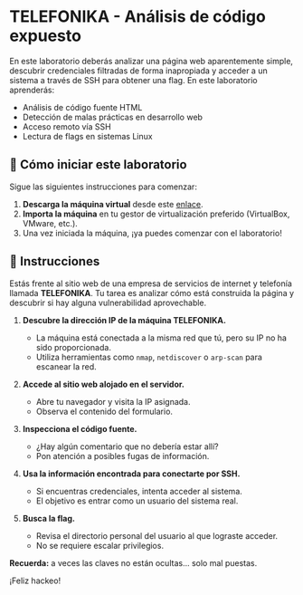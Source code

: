 # TELEFONIKA - Análisis de código expuesto

En este laboratorio deberás analizar una página web aparentemente simple, descubrir credenciales filtradas de forma inapropiada y acceder a un sistema a través de SSH para obtener una flag. En este laboratorio aprenderás:

- Análisis de código fuente HTML
- Detección de malas prácticas en desarrollo web
- Acceso remoto vía SSH
- Lectura de flags en sistemas Linux


<how-to-start>
   
## 🌱 Cómo iniciar este laboratorio

Sigue las siguientes instrucciones para comenzar:

1. **Descarga la máquina virtual** desde este [enlace](https://storage.googleapis.com/cybersecurity-machines/telefonika-lab.ova).
2. **Importa la máquina** en tu gestor de virtualización preferido (VirtualBox, VMware, etc.).
3. Una vez iniciada la máquina, ¡ya puedes comenzar con el laboratorio!

</how-to-start>


## 📄 Instrucciones

Estás frente al sitio web de una empresa de servicios de internet y telefonía llamada **TELEFONIKA**. Tu tarea es analizar cómo está construida la página y descubrir si hay alguna vulnerabilidad aprovechable.


1. **Descubre la dirección IP de la máquina TELEFONIKA.**
   - La máquina está conectada a la misma red que tú, pero su IP no ha sido proporcionada.
   - Utiliza herramientas como `nmap`, `netdiscover` o `arp-scan` para escanear la red.

2. **Accede al sitio web alojado en el servidor.**
   - Abre tu navegador y visita la IP asignada.
   - Observa el contenido del formulario.

3. **Inspecciona el código fuente.**
   - ¿Hay algún comentario que no debería estar allí?
   - Pon atención a posibles fugas de información.

4. **Usa la información encontrada para conectarte por SSH.**
   - Si encuentras credenciales, intenta acceder al sistema.
   - El objetivo es entrar como un usuario del sistema real.

5. **Busca la flag.**
   - Revisa el directorio personal del usuario al que lograste acceder.
   - No se requiere escalar privilegios.



**Recuerda:** a veces las claves no están ocultas... solo mal puestas.

¡Feliz hackeo!
